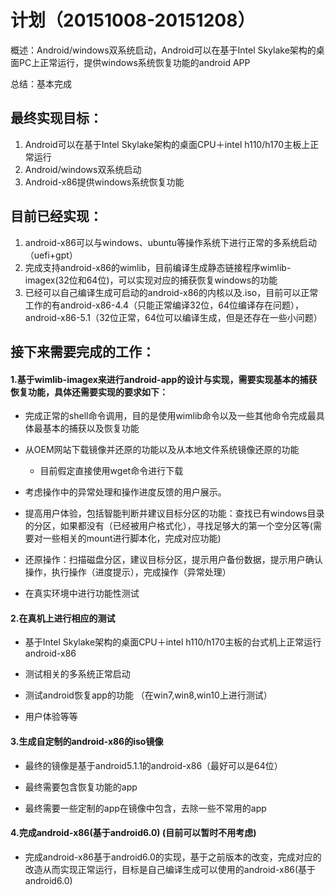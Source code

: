 # 计划（20151008-20151208）

概述：Android/windows双系统启动，Android可以在基于Intel Skylake架构的桌面PC上正常运行，提供windows系统恢复功能的android APP

总结：基本完成

## 最终实现目标：

1. Android可以在基于Intel Skylake架构的桌面CPU＋intel h110/h170主板上正常运行
2. Android/windows双系统启动
3. Android-x86提供windows系统恢复功能

## 目前已经实现：

 1. android-x86可以与windows、ubuntu等操作系统下进行正常的多系统启动（uefi+gpt）
 2. 完成支持android-x86的wimlib，目前编译生成静态链接程序wimlib-imagex(32位和64位)，可以实现对应的捕获恢复windows的功能
 3. 已经可以自己编译生成可启动的android-x86的内核以及.iso，目前可以正常工作的有android-x86-4.4（只能正常编译32位，64位编译存在问题），android-x86-5.1（32位正常，64位可以编译生成，但是还存在一些小问题）
 
## 接下来需要完成的工作：


#### 1.基于wimlib-imagex来进行android-app的设计与实现，需要实现基本的捕获恢复功能，具体还需要实现的要求如下：
 
 - 完成正常的shell命令调用，目的是使用wimlib命令以及一些其他命令完成最具体最基本的捕获以及恢复功能
 
 - 从OEM网站下载镜像并还原的功能以及从本地文件系统镜像还原的功能
     - 目前假定直接使用wget命令进行下载
 
 - 考虑操作中的异常处理和操作进度反馈的用户展示。
 
 - 提高用户体验，包括智能判断并建议目标分区的功能：查找已有windows目录的分区，如果都没有（已经被用户格式化），寻找足够大的第一个空分区等(需要对一些相关的mount进行脚本化，完成对应功能)
 
 - 还原操作：扫描磁盘分区，建议目标分区，提示用户备份数据，提示用户确认操作，执行操作（进度提示），完成操作（异常处理）
 
 - 在真实环境中进行功能性测试
 
#### 2.在真机上进行相应的测试

 - 基于Intel Skylake架构的桌面CPU＋intel h110/h170主板的台式机上正常运行android-x86
 
 - 测试相关的多系统正常启动
 
 - 测试android恢复app的功能  （在win7,win8,win10上进行测试）
 
 - 用户体验等等
 
#### 3.生成自定制的android-x86的iso镜像
 
 - 最终的镜像是基于android5.1.1的android-x86（最好可以是64位）
 
 - 最终需要包含恢复功能的app
 
 - 最终需要一些定制的app在镜像中包含，去除一些不常用的app 
 
#### 4.完成android-x86(基于android6.0) (目前可以暂时不用考虑)
 - 完成android-x86基于android6.0的实现，基于之前版本的改变，完成对应的改造从而实现正常运行，目标是自己编译生成可以使用的android-x86(基于android6.0)

 